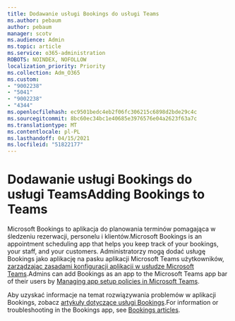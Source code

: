 ```yaml
---
title: Dodawanie usługi Bookings do usługi Teams
ms.author: pebaum
author: pebaum
manager: scotv
ms.audience: Admin
ms.topic: article
ms.service: o365-administration
ROBOTS: NOINDEX, NOFOLLOW
localization_priority: Priority
ms.collection: Adm_O365
ms.custom:
- "9002238"
- "5041"
- "9002238"
- "4344"
ms.openlocfilehash: ec9501bedc4eb2f06fc306215c6898d2bde29c4c
ms.sourcegitcommit: 8bc60ec34bc1e40685e3976576e04a2623f63a7c
ms.translationtype: MT
ms.contentlocale: pl-PL
ms.lasthandoff: 04/15/2021
ms.locfileid: "51822177"
---
```

# <a name="adding-bookings-to-teams"></a><span data-ttu-id="51aaa-102">Dodawanie usługi Bookings do usługi Teams</span><span class="sxs-lookup"><span data-stu-id="51aaa-102">Adding Bookings to Teams</span></span>

<span data-ttu-id="51aaa-103">Microsoft Bookings to aplikacja do planowania terminów pomagająca w śledzeniu rezerwacji, personelu i klientów.</span><span class="sxs-lookup"><span data-stu-id="51aaa-103">Microsoft Bookings is an appointment scheduling app that helps you keep track of your bookings, your staff, and your customers.</span></span> <span data-ttu-id="51aaa-104">Administratorzy mogą dodać usługę Bookings jako aplikację na pasku aplikacji Microsoft Teams użytkowników, [zarządzając zasadami konfiguracji aplikacji w usłudze Microsoft Teams](https://docs.microsoft.com/microsoftteams/teams-app-setup-policies).</span><span class="sxs-lookup"><span data-stu-id="51aaa-104">Admins can add Bookings as an app to the Microsoft Teams app bar of their users by [Managing app setup policies in Microsoft Teams](https://docs.microsoft.com/microsoftteams/teams-app-setup-policies).</span></span>

<span data-ttu-id="51aaa-105">Aby uzyskać informacje na temat rozwiązywania problemów w aplikacji Bookings, zobacz [artykuły dotyczące usługi Bookings](https://docs.microsoft.com/microsoft-365/bookings/bookings-faq).</span><span class="sxs-lookup"><span data-stu-id="51aaa-105">For information or troubleshooting in the Bookings app, see [Bookings articles](https://docs.microsoft.com/microsoft-365/bookings/bookings-faq).</span></span>
